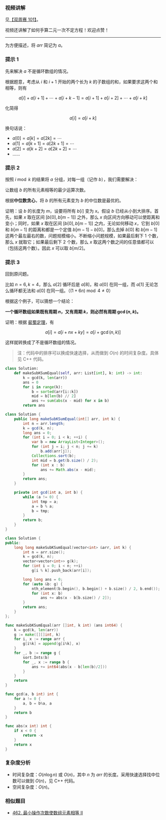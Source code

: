 ### 视频讲解

见[【双周赛 101】](https://www.bilibili.com/video/BV1Ga4y1M72A/)。

视频还讲解了如何手算二元一次不定方程！欢迎点赞！

---

为方便描述，将 $\textit{arr}$ 简记为 $a$。

### 提示 1

先来解决 $a$ 不是循环数组的情况。

根据题意，考虑从 $i$ 和 $i+1$ 开始的两个长为 $k$ 的子数组的和，如果要求这两个和相等，则有

$$
a[i]+a[i+1]+\cdots + a[i+k-1] = a[i+1]+a[i+2]+\cdots + a[i+k]
$$

化简得

$$
a[i] = a[i+k]
$$

换句话说：

- $a[0] = a[k] = a[2k] = \cdots$
- $a[1] = a[k+1] = a[2k+1] = \cdots$
- $a[2] = a[k+2] = a[2k+2] = \cdots$
- ……

### 提示 2

按照 $i\bmod k$ 的结果将 $a$ 分组，对每一组（记作 $b$），我们需要解决：

让数组 $b$ 的所有元素相等的最少运算次数。

根据**中位数贪心**，将 $b$ 的所有元素变为 $b$ 的中位数是最优的。

证明：设 $b$ 的长度为 $m$，设要将所有 $b[i]$ 变为 $x$。假设 $b$ 已经从小到大排序。首先，如果 $x$ 取在区间 $[b[0],b[m-1]]$ 之外，那么 $x$ 向区间方向移动可以使距离和变小；同时，如果 $x$ 取在区间 $[b[0],b[m-1]]$ 之内，无论如何移动 $x$，它到 $b[0]$ 和 $b[m-1]$ 的距离和都是一个定值 $b[m-1]-b[0]$，那么去掉 $b[0]$ 和 $b[m-1]$ 这两个最左最右的数，问题规模缩小。不断缩小问题规模，如果最后剩下 $1$ 个数，那么 $x$ 就取它；如果最后剩下 $2$ 个数，那么 $x$ 取这两个数之间的任意值都可以（包括这两个数）。因此 $x$ 可以取 $b[m/2]$。

### 提示 3

回到原问题。

比如 $n=6,k=4$，那么 $a[2]$ 循环后是 $a[8]$，和 $a[0]$ 在同一组，而 $a[1]$ 无论怎么循环都无法和 $a[0]$ 在同一组。（$(1+6n)\bmod 4 \ne 0$）

根据这个例子，可以猜想一个结论：

**一个循环数组如果既有周期 $n$，又有周期 $k$，则必然有周期 $\gcd(n,k)$。**

证明：根据 [裴蜀定理](https://oi-wiki.org/math/number-theory/bezouts/)，有

$$
a[i] = a[i+nx+ky] = a[i+\gcd(n,k)]
$$

这样就转换成了不是循环数组的情况。

> 注：代码中的排序可以换成快速选择，从而做到 $O(n)$ 的时间复杂度。具体见 C++ 代码。

```py [sol1-Python3]
class Solution:
    def makeSubKSumEqual(self, arr: List[int], k: int) -> int:
        k = gcd(k, len(arr))
        ans = 0
        for i in range(k):
            b = sorted(arr[i::k])
            mid = b[len(b) // 2]
            ans += sum(abs(x - mid) for x in b)
        return ans
```

```java [sol1-Java]
class Solution {
    public long makeSubKSumEqual(int[] arr, int k) {
        int n = arr.length;
        k = gcd(k, n);
        long ans = 0;
        for (int i = 0; i < k; ++i) {
            var b = new ArrayList<Integer>();
            for (int j = i; j < n; j += k)
                b.add(arr[j]);
            Collections.sort(b);
            int mid = b.get(b.size() / 2);
            for (int x : b)
                ans += Math.abs(x - mid);
        }
        return ans;
    }

    private int gcd(int a, int b) {
        while (a != 0) {
            int tmp = a;
            a = b % a;
            b = tmp;
        }
        return b;
    }
}
```

```cpp [sol1-C++]
class Solution {
public:
    long long makeSubKSumEqual(vector<int> &arr, int k) {
        int n = arr.size();
        k = gcd(k, n);
        vector<vector<int>> g(k);
        for (int i = 0; i < n; ++i)
            g[i % k].push_back(arr[i]);

        long long ans = 0;
        for (auto &b: g) {
            nth_element(b.begin(), b.begin() + b.size() / 2, b.end());
            for (int x: b)
                ans += abs(x - b[b.size() / 2]);
        }
        return ans;
    }
};
```

```go [sol1-Go]
func makeSubKSumEqual(arr []int, k int) (ans int64) {
	k = gcd(k, len(arr))
	g := make([][]int, k)
	for i, x := range arr {
		g[i%k] = append(g[i%k], x)
	}
	for _, b := range g {
		sort.Ints(b)
		for _, x := range b {
			ans += int64(abs(x - b[len(b)/2]))
		}
	}
	return
}

func gcd(a, b int) int {
	for a != 0 {
		a, b = b%a, a
	}
	return b
}

func abs(x int) int {
	if x < 0 {
		return -x
	}
	return x
}
```

### 复杂度分析

- 时间复杂度：$O(n\log n)$ 或 $O(n)$，其中 $n$ 为 $\textit{arr}$ 的长度。采用快速选择找中位数可以做到 $O(n)$，见 C++ 代码。
- 空间复杂度：$O(n)$。

### 相似题目

- [462. 最小操作次数使数组元素相等 II](https://leetcode.cn/problems/minimum-moves-to-equal-array-elements-ii/)
